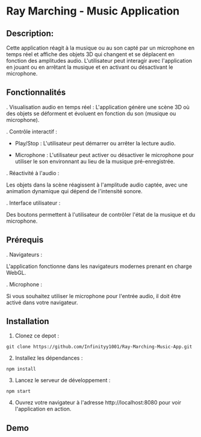 # Ray Marching - Music Application

## Description: 

Cette application réagit à la musique ou au son capté par un microphone en temps réel et affiche des objets 3D qui changent et se déplacent en fonction des amplitudes audio. L'utilisateur peut interagir avec l'application en jouant ou en arrêtant la musique et en activant ou désactivant le microphone.

## Fonctionnalités 

. Visualisation audio en temps réel : 
L'application génère une scène 3D où des objets se déforment et évoluent en fonction du son (musique ou microphone).

. Contrôle interactif :

- Play/Stop : L'utilisateur peut démarrer ou arrêter la lecture audio.

- Microphone : L'utilisateur peut activer ou désactiver le microphone pour utiliser le son environnant au lieu de la musique pré-enregistrée.

. Réactivité à l'audio : 

Les objets dans la scène réagissent à l'amplitude audio captée, avec une animation dynamique qui dépend de l'intensité sonore.

. Interface utilisateur : 

Des boutons permettent à l'utilisateur de contrôler l'état de la musique et du microphone.

## Prérequis

. Navigateurs : 

L'application fonctionne dans les navigateurs modernes prenant en charge WebGL.

. Microphone : 

Si vous souhaitez utiliser le microphone pour l'entrée audio, il doit être activé dans votre navigateur.

## Installation

1. Clonez ce depot :

```
git clone https://github.com/Infinityy1001/Ray-Marching-Music-App.git
```

2. Installez les dépendances :

```
npm install
```

3. Lancez le serveur de développement :

```
npm start
```

4. Ouvrez votre navigateur à l'adresse http://localhost:8080 pour voir l'application en action.

## Demo


